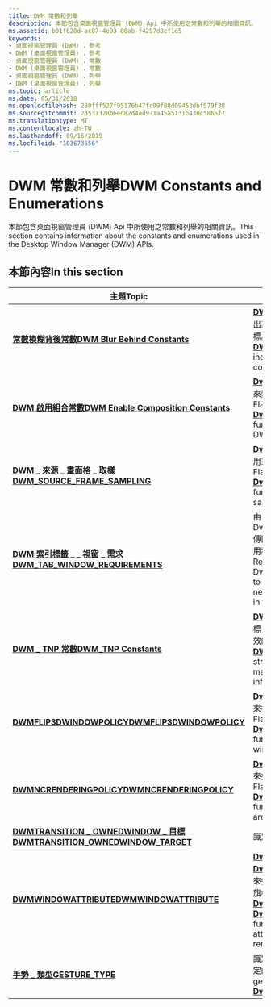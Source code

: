 ```yaml
---
title: DWM 常數和列舉
description: 本節包含桌面視窗管理員 (DWM) Api 中所使用之常數和列舉的相關資訊。
ms.assetid: b01f620d-ac87-4e93-88ab-f4297d8cf1d5
keywords:
- 桌面視窗管理員 (DWM) ，參考
- DWM (桌面視窗管理員) ，參考
- 桌面視窗管理員 (DWM) ，常數
- DWM (桌面視窗管理員) ，常數
- 桌面視窗管理員 (DWM) 、列舉
- DWM (桌面視窗管理員) ，列舉
ms.topic: article
ms.date: 05/31/2018
ms.openlocfilehash: 280fff527f95176b47fc99f88d09453dbf579f38
ms.sourcegitcommit: 2d531328b6ed82d4ad971a45a5131b430c5866f7
ms.translationtype: MT
ms.contentlocale: zh-TW
ms.lasthandoff: 09/16/2019
ms.locfileid: "103673656"
---
```

# <a name="dwm-constants-and-enumerations"></a><span data-ttu-id="45395-109">DWM 常數和列舉</span><span class="sxs-lookup"><span data-stu-id="45395-109">DWM Constants and Enumerations</span></span>

<span data-ttu-id="45395-110">本節包含桌面視窗管理員 (DWM) Api 中所使用之常數和列舉的相關資訊。</span><span class="sxs-lookup"><span data-stu-id="45395-110">This section contains information about the constants and enumerations used in the Desktop Window Manager (DWM) APIs.</span></span>

## <a name="in-this-section"></a><span data-ttu-id="45395-111">本節內容</span><span class="sxs-lookup"><span data-stu-id="45395-111">In this section</span></span>



| <span data-ttu-id="45395-112">主題</span><span class="sxs-lookup"><span data-stu-id="45395-112">Topic</span></span>                                                                                     | <span data-ttu-id="45395-113">描述</span><span class="sxs-lookup"><span data-stu-id="45395-113">Description</span></span>                                                                                                                                                                                                     |
|-------------------------------------------------------------------------------------------|-----------------------------------------------------------------------------------------------------------------------------------------------------------------------------------------------------------------|
| [<span data-ttu-id="45395-114">**常數模糊背後常數**</span><span class="sxs-lookup"><span data-stu-id="45395-114">**DWM Blur Behind Constants**</span></span>](dwm-bb-constants.md)<br/>                          | <span data-ttu-id="45395-115">[**DWM \_ BLURBEHIND**](/windows/desktop/api/Dwmapi/ns-dwmapi-dwm_blurbehind)結構用來指出其中一個成員包含有效資訊的旗標。</span><span class="sxs-lookup"><span data-stu-id="45395-115">Flags used by the [**DWM\_BLURBEHIND**](/windows/desktop/api/Dwmapi/ns-dwmapi-dwm_blurbehind) structure to indicate which of its members contain valid information.</span></span><br/>                                                                    |
| [<span data-ttu-id="45395-116">**DWM 啟用組合常數**</span><span class="sxs-lookup"><span data-stu-id="45395-116">**DWM Enable Composition Constants**</span></span>](dwm-ec-constants.md)<br/>                   | <span data-ttu-id="45395-117">[**DwmEnableComposition**](/windows/desktop/api/Dwmapi/nf-dwmapi-dwmenablecomposition)函數用來變更 DWM 組合狀態的旗標。</span><span class="sxs-lookup"><span data-stu-id="45395-117">Flags used by the [**DwmEnableComposition**](/windows/desktop/api/Dwmapi/nf-dwmapi-dwmenablecomposition)  function to change the state of DWM composition.</span></span><br/>                                                                             |
| [<span data-ttu-id="45395-118">**DWM \_ 來源 \_ 畫面格 \_ 取樣**</span><span class="sxs-lookup"><span data-stu-id="45395-118">**DWM\_SOURCE\_FRAME\_SAMPLING**</span></span>](/windows/desktop/api/Dwmapi/ne-dwmapi-dwm_source_frame_sampling)<br/>              | <span data-ttu-id="45395-119">[**DwmSetPresentParameters**](/windows/desktop/api/Dwmapi/nf-dwmapi-dwmsetpresentparameters)函數用來指定框架取樣類型的旗標。</span><span class="sxs-lookup"><span data-stu-id="45395-119">Flags used by the [**DwmSetPresentParameters**](/windows/desktop/api/Dwmapi/nf-dwmapi-dwmsetpresentparameters) function to specify the frame sampling type.</span></span><br/>                                                                            |
| [<span data-ttu-id="45395-120">**DWM 索引標籤 \_ \_ 視窗 \_ 需求**</span><span class="sxs-lookup"><span data-stu-id="45395-120">**DWM\_TAB\_WINDOW\_REQUIREMENTS**</span></span>](/windows/desktop/api/dwmapi/ne-dwmapi-dwm_tab_window_requirements)<br/>          | <span data-ttu-id="45395-121">由 DwmGetUnmetTabRequirements 傳回，指出視窗將索引標籤放在應用程式標題列中所需的需求。</span><span class="sxs-lookup"><span data-stu-id="45395-121">Returned by DwmGetUnmetTabRequirements to indicate the requirements needed for a window to put tabs in the application title bar.</span></span><br/>                                                                    |
| [<span data-ttu-id="45395-122">**DWM \_ TNP 常數**</span><span class="sxs-lookup"><span data-stu-id="45395-122">**DWM\_TNP Constants**</span></span>](dwm-tnp-constants.md)<br/>                                | <span data-ttu-id="45395-123">[**DWM \_ 縮圖 \_ 屬性**](/windows/desktop/api/Dwmapi/ns-dwmapi-dwm_thumbnail_properties)結構所使用的旗標，用來指出其中一個成員包含有效的資訊。</span><span class="sxs-lookup"><span data-stu-id="45395-123">Flags used by the [**DWM\_THUMBNAIL\_PROPERTIES**](/windows/desktop/api/Dwmapi/ns-dwmapi-dwm_thumbnail_properties) structure to indicate which of its members contain valid information.</span></span><br/>                                               |
| [<span data-ttu-id="45395-124">**DWMFLIP3DWINDOWPOLICY**</span><span class="sxs-lookup"><span data-stu-id="45395-124">**DWMFLIP3DWINDOWPOLICY**</span></span>](/windows/desktop/api/Dwmapi/ne-dwmapi-dwmflip3dwindowpolicy)<br/>                         | <span data-ttu-id="45395-125">[**DwmSetWindowAttribute**](/windows/desktop/api/Dwmapi/nf-dwmapi-dwmsetwindowattribute)函數用來指定 Flip3D 視窗原則的旗標。</span><span class="sxs-lookup"><span data-stu-id="45395-125">Flags used by the [**DwmSetWindowAttribute**](/windows/desktop/api/Dwmapi/nf-dwmapi-dwmsetwindowattribute) function to specify the Flip3D window policy.</span></span><br/>                                                                               |
| [<span data-ttu-id="45395-126">**DWMNCRENDERINGPOLICY**</span><span class="sxs-lookup"><span data-stu-id="45395-126">**DWMNCRENDERINGPOLICY**</span></span>](/windows/desktop/api/Dwmapi/ne-dwmapi-dwmncrenderingpolicy)<br/>                           | <span data-ttu-id="45395-127">[**DwmSetWindowAttribute**](/windows/desktop/api/Dwmapi/nf-dwmapi-dwmsetwindowattribute)函數用來指定非工作區轉譯原則的旗標。</span><span class="sxs-lookup"><span data-stu-id="45395-127">Flags used by the [**DwmSetWindowAttribute**](/windows/desktop/api/Dwmapi/nf-dwmapi-dwmsetwindowattribute) function to specify the non-client area rendering policy.</span></span><br/>                                                                   |
| [<span data-ttu-id="45395-128">**DWMTRANSITION \_ OWNEDWINDOW \_ 目標**</span><span class="sxs-lookup"><span data-stu-id="45395-128">**DWMTRANSITION\_OWNEDWINDOW\_TARGET**</span></span>](/windows/desktop/api/Dwmapi/ne-dwmapi-dwmtransition_ownedwindow_target)<br/> | <span data-ttu-id="45395-129">識別目標。</span><span class="sxs-lookup"><span data-stu-id="45395-129">Identifies the target.</span></span><br/>                                                                                                                                                                               |
| [<span data-ttu-id="45395-130">**DWMWINDOWATTRIBUTE**</span><span class="sxs-lookup"><span data-stu-id="45395-130">**DWMWINDOWATTRIBUTE**</span></span>](/windows/desktop/api/Dwmapi/ne-dwmapi-dwmwindowattribute)<br/>                               | <span data-ttu-id="45395-131">[**DwmGetWindowAttribute**](/windows/desktop/api/Dwmapi/nf-dwmapi-dwmgetwindowattribute)和 [**DwmSetWindowAttribute**](/windows/desktop/api/Dwmapi/nf-dwmapi-dwmsetwindowattribute)函數用來指定非用戶端轉譯之視窗屬性的旗標。</span><span class="sxs-lookup"><span data-stu-id="45395-131">Flags used by the [**DwmGetWindowAttribute**](/windows/desktop/api/Dwmapi/nf-dwmapi-dwmgetwindowattribute) and [**DwmSetWindowAttribute**](/windows/desktop/api/Dwmapi/nf-dwmapi-dwmsetwindowattribute) functions to specify window attributes for non-client rendering.</span></span><br/> |
| [<span data-ttu-id="45395-132">**手勢 \_ 類型**</span><span class="sxs-lookup"><span data-stu-id="45395-132">**GESTURE\_TYPE**</span></span>](/windows/desktop/api/Dwmapi/ne-dwmapi-gesture_type)<br/>                                          | <span data-ttu-id="45395-133">識別在 [**DwmRenderGesture**](/windows/desktop/api/Dwmapi/nf-dwmapi-dwmrendergesture)中指定的手勢類型。</span><span class="sxs-lookup"><span data-stu-id="45395-133">Identifies the gesture type specified in [**DwmRenderGesture**](/windows/desktop/api/Dwmapi/nf-dwmapi-dwmrendergesture).</span></span><br/>                                                                                                               |



 

 

 





